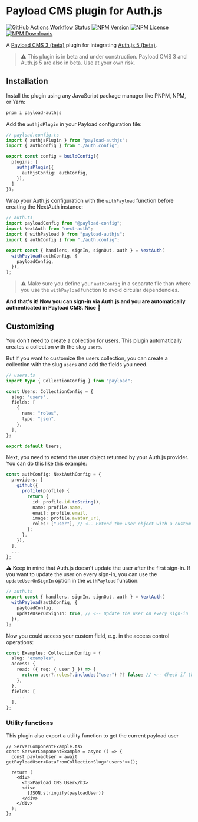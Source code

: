 # Payload CMS plugin for Auth.js

<a href="https://github.com/CrawlerCode/payload-authjs/actions/workflows/ci.yml"><img alt="GitHub Actions Workflow Status" src="https://img.shields.io/github/actions/workflow/status/CrawlerCode/payload-authjs/ci.yml?style=flat-square&logo=github"></a>
<a href="https://www.npmjs.com/package/payload-authjs"><img alt="NPM Version" src="https://img.shields.io/npm/v/payload-authjs?style=flat-square"></a>
<a href="https://github.com/CrawlerCode/payload-authjs/blob/main/LICENSE"><img alt="NPM License" src="https://img.shields.io/npm/l/payload-authjs?style=flat-square"></a>
<a href="https://www.npmjs.com/package/payload-authjs"><img alt="NPM Downloads" src="https://img.shields.io/npm/dm/payload-authjs?style=flat-square"></a>


A [Payload CMS 3 (beta)](https://payloadcms.com) plugin for integrating [Auth.js 5 (beta)](https://authjs.dev).

> ⚠ This plugin is in beta and under construction.
> Payload CMS 3 and Auth.js 5 are also in beta. Use at your own risk.

## Installation

Install the plugin using any JavaScript package manager like PNPM, NPM, or Yarn:


```bash
pnpm i payload-authjs
```

Add the `authjsPlugin` in your Payload configuration file:

```ts
// payload.config.ts
import { authjsPlugin } from "payload-authjs";
import { authConfig } from "./auth.config";

export const config = buildConfig({
  plugins: [
    authjsPlugin({
      authjsConfig: authConfig,
    }),
  ]
});
```

Wrap your Auth.js configuration with the `withPayload` function before creating the NextAuth instance:

```ts
// auth.ts
import payloadConfig from "@payload-config";
import NextAuth from "next-auth";
import { withPayload } from "payload-authjs";
import { authConfig } from "./auth.config";

export const { handlers, signIn, signOut, auth } = NextAuth(
  withPayload(authConfig, {
    payloadConfig,
  }),
);
```

> ⚠ Make sure you define your `authConfig` in a separate file than where you use the `withPayload` function to avoid circular dependencies.

**And that's it! Now you can sign-in via Auth.js and you are automatically authenticated in Payload CMS. Nice 🎉**

## Customizing

You don't need to create a collection for users. This plugin automatically creates a collection with the slug `users`.

But if you want to customize the users collection, you can create a collection with the slug `users` and add the fields you need. 

```ts
// users.ts
import type { CollectionConfig } from "payload";

const Users: CollectionConfig = {
  slug: "users",
  fields: [
    {
      name: "roles",
      type: "json",
    },
  ],
};

export default Users;
```

Next, you need to extend the user object returned by your Auth.js provider. You can do this like this example:

```ts
const authConfig: NextAuthConfig = {
  providers: [
    github({
      profile(profile) {
        return {
          id: profile.id.toString(),
          name: profile.name,
          email: profile.email,
          image: profile.avatar_url,
          roles: ["user"], // <-- Extend the user object with a custom field
        };
      },
    }),
  ],
  ...
};
```

⚠ Keep in mind that Auth.js doesn't update the user after the first sign-in. If you want to update the user on every sign-in, you can use the `updateUserOnSignIn` option in the `withPayload` function:

```ts
// auth.ts
export const { handlers, signIn, signOut, auth } = NextAuth(
  withPayload(authConfig, {
    payloadConfig,
    updateUserOnSignIn: true, // <-- Update the user on every sign-in
  }),
);
```

Now you could access your custom field, e.g. in the access control operations:

```ts
const Examples: CollectionConfig = {
  slug: "examples",
  access: {
    read: ({ req: { user } }) => {
      return user?.roles?.includes("user") ?? false; // <-- Check if the user has the role "user"
    },
  },
  fields: [
    ...
  ],
};
```

### Utility functions

This plugin also export a utility function to get the current payload user

```tsx
// ServerComponentExample.tsx
const ServerComponentExample = async () => {
  const payloadUser = await getPayloadUser<DataFromCollectionSlug<"users">>();

  return (
    <div>
      <h3>Payload CMS User</h3>
      <div>
        {JSON.stringify(payloadUser)}
      </div>
    </div>
  );
};
```